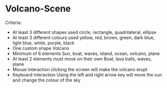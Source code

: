 # Volcano-Scene

Criteria:
- At least 3 different shapes used
      circle, rectangle, quadrilateral, ellipse
- At least 3 different colours used
      yellow, red, brown, green, dark blue, light blue, white,   purple, black
- One custom shape
      Volcano 
- Minimum of 6 elements
      Sun, boat, waves, island, ocean, volcano, plane
- At least 2 elements must move on their own
      Boat, lava balls, waves, plane
- Mouse interaction
      clicking the screen will make the volcano erupt
- Keyboard interaction
      Using the left and right arrow key will move the sun and
      change the colour of the sky

